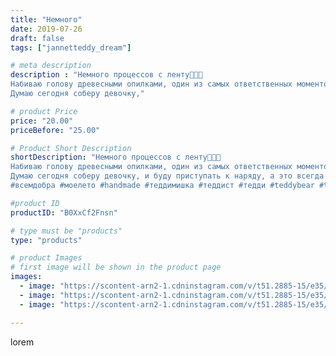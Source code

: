 ```yaml
---
title: "Немного"
date: 2019-07-26
draft: false
tags: ["jannetteddy_dream"]

# meta description
description : "Немного процессов с ленту🧵🐻🖤
Набиваю голову древесными опилками, один из самых ответственных моментов в процессе создания Мишек!🙏💞
Думаю сегодня соберу девочку,"

# product Price
price: "20.00"
priceBefore: "25.00"

# Product Short Description
shortDescription: "Немного процессов с ленту🧵🐻🖤
Набиваю голову древесными опилками, один из самых ответственных моментов в процессе создания Мишек!🙏💞
Думаю сегодня соберу девочку, и буду приступать к наряду, а это всегда очень интересно, почувствовать себя мини//-дизайнером!👗🎀
#всемдобра #моелето #handmade #теддимишка #теддист #тедди #teddybear #teddy #artistteddybear #мишкитедди #мишкатедди #друзьятедди #teddybear🐻 #teddy🐻 #teddy_bear #teddybearlove #artistteddybear #artistteddy #панда #panda #мадамcoco🖤"

#product ID
productID: "B0XxCf2Fnsn"

# type must be "products"
type: "products"

# product Images
# first image will be shown in the product page
images:
  - image: "https://scontent-arn2-1.cdninstagram.com/v/t51.2885-15/e35/s1080x1080/67621620_483693105747195_5412147844768782898_n.jpg?_nc_ht=scontent-arn2-1.cdninstagram.com&_nc_cat=103&_nc_ohc=5LE4WkFeDDIAX8T0AXi&tp=1&oh=fb7ac742cbe836368bdba7925aaf11ba&oe=605D4461&ig_cache_key=MjA5NjM1OTgyNDY3Mzk2ODcxNw%3D%3D.2"
  - image: "https://scontent-arn2-1.cdninstagram.com/v/t51.2885-15/e35/s1080x1080/66402740_344160473174634_4935256736760060240_n.jpg?_nc_ht=scontent-arn2-1.cdninstagram.com&_nc_cat=106&_nc_ohc=qF21tFs7C6EAX8sBKh3&tp=1&oh=34a28cde6fd8fe58a87861e0fc76d3e3&oe=605ADF49&ig_cache_key=MjA5NjM1OTgyNDY2NTQwNjQyNQ%3D%3D.2"
  - image: "https://scontent-arn2-1.cdninstagram.com/v/t51.2885-15/e35/s1080x1080/65907929_756569298091735_571160019651297266_n.jpg?_nc_ht=scontent-arn2-1.cdninstagram.com&_nc_cat=107&_nc_ohc=SJfx8_HGgnMAX_fa-hZ&tp=1&oh=05387f75b797fb405073d41ac9dbf37a&oe=605A64D4&ig_cache_key=MjA5NjM1OTgyNDY1NzA5NzYwNw%3D%3D.2"

---
```

lorem
